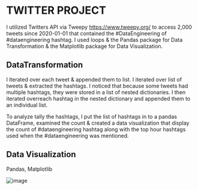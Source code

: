 # TWITTER PROJECT 


I utilized Twitters API via Tweepy https://www.tweepy.org/ to access 2,000 tweets since 2020-01-01 that contained the #DataEngineering of #dataengineering hashtag.  I used loops & the Pandas package for Data Transformation & the Matplotlib package for Data Visualization.

## DataTransformation 
I iterated over each tweet & appended them to list. I iterated over list of tweets & extracted the hashtags. I noticed that because some tweets had multiple hashtags, they were stored in a list of nested dictionaries. I then iterated overreach hashtag in the nested dictionary and appended them to an individual list.

To analyze tally the hashtags, I put the list of hashtags in to a pandas DataFrame, examined the count & created a data visualization that display the count of #dataengineering hashtag along with the top hour hashtags used when the #dataengineering was mentioned.

## Data Visualization
Pandas, Matplotlib

![image](https://user-images.githubusercontent.com/32176320/120564444-f1ae0d00-c3d8-11eb-9d2c-e9a84701fa91.png)

